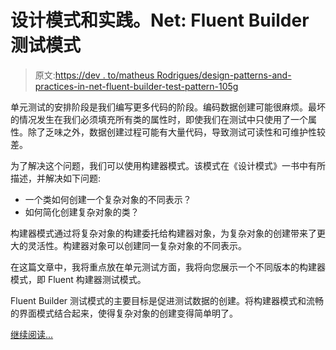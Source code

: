 # 设计模式和实践。Net: Fluent Builder 测试模式

> 原文:[https://dev . to/matheus Rodrigues/design-patterns-and-practices-in-net-fluent-builder-test-pattern-105g](https://dev.to/matheusrodrigues/design-patterns-and-practices-in-net-fluent-builder-test-pattern-105g)

单元测试的安排阶段是我们编写更多代码的阶段。编码数据创建可能很麻烦。最坏的情况发生在我们必须填充所有类的属性时，即使我们在测试中只使用了一个属性。除了乏味之外，数据创建过程可能有大量代码，导致测试可读性和可维护性较差。

为了解决这个问题，我们可以使用构建器模式。该模式在《设计模式》一书中有所描述，并解决如下问题:

*   一个类如何创建一个复杂对象的不同表示？
*   如何简化创建复杂对象的类？

构建器模式通过将复杂对象的构建委托给构建器对象，为复杂对象的创建带来了更大的灵活性。构建器对象可以创建同一复杂对象的不同表示。

在这篇文章中，我将重点放在单元测试方面，我将向您展示一个不同版本的构建器模式，即 Fluent 构建器测试模式。

Fluent Builder 测试模式的主要目标是促进测试数据的创建。将构建器模式和流畅的界面模式结合起来，使得复杂对象的创建变得简单明了。

[继续阅读...](https://www.matheus.ro/2018/01/08/design-patterns-practices-net-fluent-builder-test-pattern/)